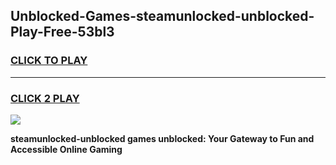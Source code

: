
## Unblocked-Games-steamunlocked-unblocked-Play-Free-53bl3
<h3>
<a href="https://premium76.site?title=steamunlocked-unblocked&ref=23A">CLICK TO PLAY</a></h3>
<hr>

<h3>
<a href="https://premium76.site?title=steamunlocked-unblocked&ref=23A">CLICK 2 PLAY</a>
  
</h3>

<a href="https://premium76.site?title=steamunlocked-unblocked&ref=23A"><img src="https://clearcache.store/games.png"></a>


**steamunlocked-unblocked games unblocked: Your Gateway to Fun and Accessible Online Gaming**
